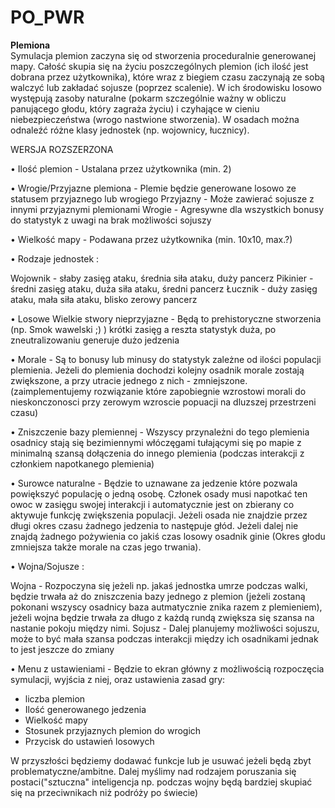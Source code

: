 # PO_PWR
**Plemiona**\
    Symulacja plemion zaczyna się od stworzenia proceduralnie generowanej mapy. Całość skupia się na życiu poszczególnych plemion (ich ilość jest dobrana przez użytkownika), które wraz z biegiem czasu zaczynają ze sobą walczyć lub zakładać sojusze (poprzez scalenie). W ich środowisku losowo występują zasoby naturalne (pokarm szczególnie ważny w obliczu panującego głodu, który zagraża życiu) i czyhające w cieniu niebezpieczeństwa (wrogo nastwione stworzenia). W osadach można odnaleźć różne klasy jednostek (np. wojownicy, łucznicy).
    
 
WERSJA ROZSZERZONA

•	Ilość plemion - Ustalana przez użytkownika (min. 2)
 
•	Wrogie/Przyjazne plemiona - Plemie będzie generowane losowo ze statusem przyjaznego lub wrogiego
Przyjazny - Może zawierać sojusze z innymi przyjaznymi plemionami
Wrogie - Agresywne dla wszystkich bonusy do statystyk z uwagi na brak możliwości sojuszy
 
•	Wielkość mapy - Podawana przez użytkownika (min. 10x10, max.?)
 
•	Rodzaje jednostek :

Wojownik - słaby zasięg ataku, średnia siła ataku, duży pancerz
Pikinier - średni zasięg ataku, duża siła ataku, średni pancerz
Łucznik - duży zasięg ataku, mała siła ataku, blisko zerowy pancerz
 
•	Losowe Wielkie stwory nieprzyjazne - Będą to prehistoryczne stworzenia (np. Smok wawelski ;) ) krótki zasięg a reszta statystyk duża, po zneutralizowaniu generuje dużo jedzenia
 
•	Morale - Są to bonusy lub minusy do statystyk zależne od ilości populacji plemienia. Jeżeli do plemienia dochodzi kolejny osadnik morale zostają zwiększone, a przy utracie jednego z nich - zmniejszone. (zaimplementujemy rozwiązanie które zapobiegnie wzrostowi morali do nieskonczonosci przy zerowym wzroscie popuacji na dluzszej przestrzeni czasu)
 
•	Zniszczenie bazy plemiennej - Wszyscy przynależni do tego plemienia osadnicy stają się bezimiennymi włóczęgami tułającymi się po mapie z minimalną szansą dołączenia do innego plemienia (podczas interakcji z członkiem napotkanego plemienia)
 
•	Surowce naturalne  - Będzie to uznawane za jedzenie które pozwala powiększyć populację o jedną osobę. Członek osady musi napotkać ten owoc w zasięgu swojej interakcji i automatycznie jest on zbierany co aktywuje funkcję zwiększenia populacji. Jeżeli osada nie znajdzie przez długi okres czasu żadnego jedzenia to następuje głód. Jeżeli dalej nie znajdą żadnego pożywienia co jakiś czas losowy osadnik ginie (Okres głodu zmniejsza także morale na czas jego trwania).
 
•	Wojna/Sojusze :

Wojna - Rozpoczyna się jeżeli np. jakaś jednostka umrze podczas walki, będzie trwała aż do zniszczenia bazy jednego z plemion (jeżeli zostaną pokonani wszyscy osadnicy baza autmatycznie znika razem z plemieniem), jeżeli wojna będzie trwała za długo z każdą rundą zwiększa się szansa na nastanie pokoju między nimi.
Sojusz - Dalej planujemy możliwości sojuszu, może to być mała szansa podczas interakcji między ich osadnikami jednak to jest jeszcze do zmiany
 
•	Menu z ustawieniami - Będzie to ekran główny z możliwością rozpoczęcia symulacji, wyjścia z niej, oraz ustawienia zasad gry:
- liczba plemion
- Ilość generowanego jedzenia
- Wielkość mapy
- Stosunek przyjaznych plemion do wrogich
- Przycisk do ustawień losowych
 	


W przyszłości będziemy dodawać funkcje lub je usuwać jeżeli będą zbyt problematyczne/ambitne.
Dalej myślimy nad rodzajem poruszania się postaci("sztuczna" inteligencja np. podczas wojny będą bardziej skupiać się na przeciwnikach niż podróży po świecie)
 
 
 
 
 
 


